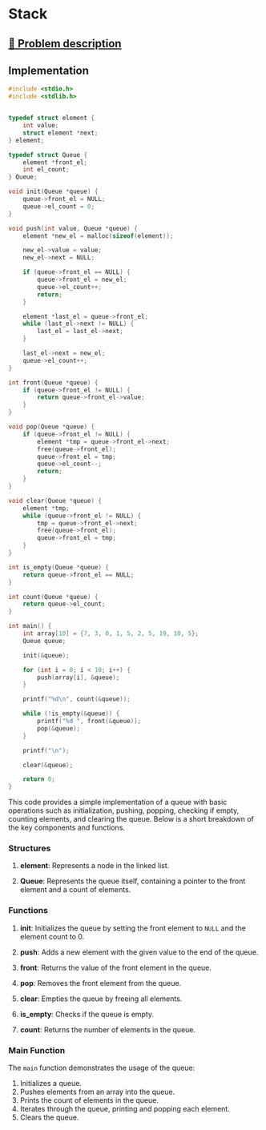 # Stack

## [:link: Problem description](../../../../algorithms/structures/queue.md)

## Implementation

```c linenums="1"
#include <stdio.h>
#include <stdlib.h>


typedef struct element {
    int value;
    struct element *next;
} element;

typedef struct Queue {
    element *front_el;
    int el_count;
} Queue;

void init(Queue *queue) {
    queue->front_el = NULL;
    queue->el_count = 0;
}

void push(int value, Queue *queue) {
    element *new_el = malloc(sizeof(element));

    new_el->value = value;
    new_el->next = NULL;

    if (queue->front_el == NULL) {
        queue->front_el = new_el;
        queue->el_count++;
        return;
    }

    element *last_el = queue->front_el;
    while (last_el->next != NULL) {
        last_el = last_el->next;
    }

    last_el->next = new_el;
    queue->el_count++;
}

int front(Queue *queue) {
    if (queue->front_el != NULL) {
        return queue->front_el->value;
    }
}

void pop(Queue *queue) {
    if (queue->front_el != NULL) {
        element *tmp = queue->front_el->next;
        free(queue->front_el);
        queue->front_el = tmp;
        queue->el_count--;
        return;
    }
}

void clear(Queue *queue) {
    element *tmp;
    while (queue->front_el != NULL) {
        tmp = queue->front_el->next;
        free(queue->front_el);
        queue->front_el = tmp;
    }
}

int is_empty(Queue *queue) {
    return queue->front_el == NULL;
}

int count(Queue *queue) {
    return queue->el_count;
}

int main() {
    int array[10] = {7, 3, 0, 1, 5, 2, 5, 19, 10, 5};
    Queue queue;

    init(&queue);

    for (int i = 0; i < 10; i++) {
        push(array[i], &queue);
    }

    printf("%d\n", count(&queue));

    while (!is_empty(&queue)) {
        printf("%d ", front(&queue));
        pop(&queue);
    }

    printf("\n");

    clear(&queue);

    return 0;
}
```

This code provides a simple implementation of a queue with basic operations such as initialization, pushing, popping, checking if empty, counting elements, and clearing the queue. Below is a short breakdown of the key components and functions.

### Structures

1. **element**: Represents a node in the linked list.

2. **Queue**: Represents the queue itself, containing a pointer to the front element and a count of elements.

### Functions

1. **init**: Initializes the queue by setting the front element to `NULL` and the element count to 0.

2. **push**: Adds a new element with the given value to the end of the queue.

3. **front**: Returns the value of the front element in the queue.

4. **pop**: Removes the front element from the queue.

5. **clear**: Empties the queue by freeing all elements.

6. **is_empty**: Checks if the queue is empty.

7. **count**: Returns the number of elements in the queue.

### Main Function

The `main` function demonstrates the usage of the queue:

1. Initializes a queue.
2. Pushes elements from an array into the queue.
3. Prints the count of elements in the queue.
4. Iterates through the queue, printing and popping each element.
5. Clears the queue.
